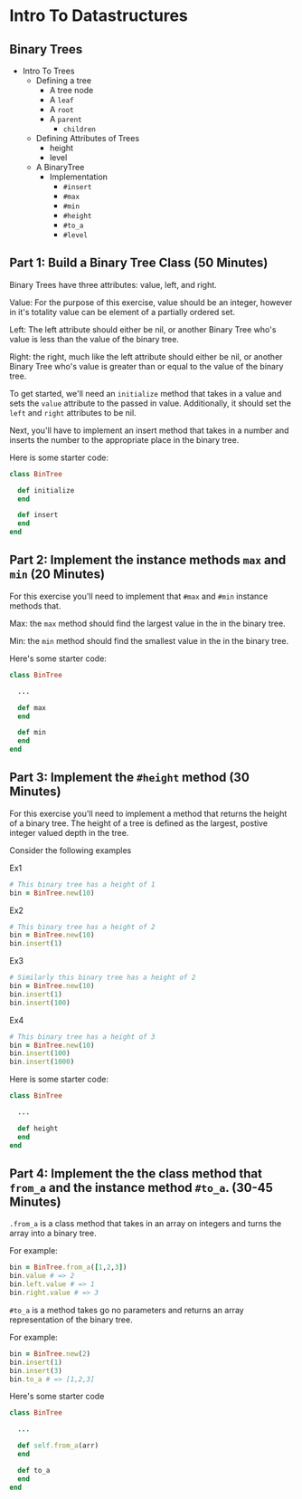 # Intro To Datastructures
## Binary Trees

* Intro To Trees
  * Defining a tree
    * A tree node
    * A `leaf`
    * A `root`
    * A `parent`
      * `children`
  * Defining Attributes of Trees
    * height
    * level
  * A BinaryTree
    * Implementation
      * `#insert`
      * `#max`
      * `#min`
      * `#height`
      * `#to_a`
      * `#level`

## Part 1: Build a Binary Tree Class (50 Minutes)
Binary Trees have three attributes: value, left, and right.

Value: For the purpose of this exercise, value should be an integer, however in it's totality value can be element of a partially ordered set.

Left: The left attribute should either be nil, or another Binary Tree who's value is less than the value of the binary tree.

Right: the right, much like the left attribute should either be nil, or another Binary Tree who's value is greater than or equal to the value of the binary tree.

To get started, we'll need an `initialize` method that takes in a value and sets the `value` attribute to the passed in value. Additionally, it should set the `left` and `right` attributes to be nil.

Next, you'll have to implement an insert method that takes in a number and inserts the number to the appropriate place in the binary tree.

Here is some starter code:

```rb
class BinTree

  def initialize
  end

  def insert
  end
end
```

## Part 2: Implement the instance methods `max` and `min` (20 Minutes)
For this exercise you'll need to implement that `#max` and `#min` instance methods that.

Max: the `max` method should find the largest value in the in the binary tree.

Min: the `min` method should find the smallest value in the in the binary tree.

Here's some starter code:

```rb
class BinTree

  ...

  def max
  end

  def min
  end
end
```

## Part 3: Implement the `#height` method (30 Minutes)
For this exercise you'll need to implement a method that returns the height of a binary tree. The height of a tree is defined as the largest, postive integer valued depth in the tree.

Consider the following examples

Ex1
```rb
# This binary tree has a height of 1
bin = BinTree.new(10)
```
Ex2
```rb
# This binary tree has a height of 2
bin = BinTree.new(10)
bin.insert(1)
```
Ex3
```rb
# Similarly this binary tree has a height of 2
bin = BinTree.new(10)
bin.insert(1)
bin.insert(100)
```
Ex4
```rb
# This binary tree has a height of 3
bin = BinTree.new(10)
bin.insert(100)
bin.insert(1000)
```

Here is some starter code:

```rb
class BinTree

  ...

  def height
  end
end
```

## Part 4: Implement the the class method that `from_a` and the instance method `#to_a`. (30-45 Minutes)

`.from_a` is a class method that takes in an array on integers and turns the array into a binary tree.

For example:

```rb
bin = BinTree.from_a([1,2,3])
bin.value # => 2
bin.left.value # => 1
bin.right.value # => 3
```

`#to_a` is a method takes go no parameters and returns an array representation of the binary tree.

For example:

```rb
bin = BinTree.new(2)
bin.insert(1)
bin.insert(3)
bin.to_a # => [1,2,3]
```

Here's some starter code
```rb
class BinTree

  ...

  def self.from_a(arr)
  end

  def to_a
  end
end
```


